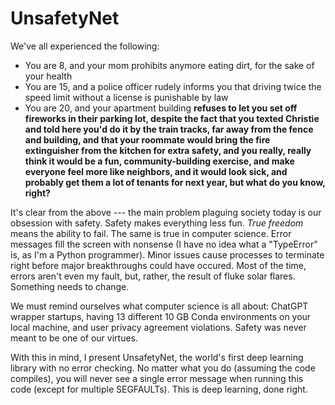 # UnsafetyNet

We've all experienced the following:
- You are 8, and your mom prohibits anymore eating dirt, for the sake of your health
- You are 15, and a police officer rudely informs you that driving twice the speed limit without a license is punishable by law
- You are 20, and your apartment building **refuses to let you set off fireworks in their parking lot, despite the fact that you texted Christie and told here you'd do it by the train tracks, far away from the fence and building, and that your roommate would bring the fire extinguisher from the kitchen for extra safety, and you really, really think it would be a fun, community-building exercise, and make everyone feel more like neighbors, and it would look sick, and probably get them a lot of tenants for next year, but what do you know, right?**  

It's clear from the above --- the main problem plaguing society today is our obsession with safety.
Safety makes everything less fun. *True freedom* means the ability to fail. The same is true in computer science. Error messages fill the screen with nonsense (I have no idea what a "TypeError" is, as I'm a Python programmer). Minor issues cause processes to terminate right before major breakthroughs could have occured. Most of the time, errors aren't even my fault, but, rather, the result of fluke solar flares. Something needs to change.  
  
We must remind ourselves what computer science is all about: ChatGPT wrapper startups, having 13 different 10 GB Conda environments on your local machine, and user privacy agreement violations. Safety was never meant to be one of our virtues.  

With this in mind, I present UnsafetyNet, the world's first deep learning library with no error checking. No matter what you do (assuming the code compiles), you will never see a single error message when running this code (except for multiple SEGFAULTs). This is deep learning, done right.  

